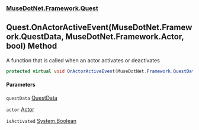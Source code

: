 ### [MuseDotNet.Framework](./MuseDotNet-Framework.md 'MuseDotNet.Framework').[Quest](./Quest.md 'MuseDotNet.Framework.Quest')
## Quest.OnActorActiveEvent(MuseDotNet.Framework.QuestData, MuseDotNet.Framework.Actor, bool) Method
A function that is called when an actor activates or deactivates  
```csharp
protected virtual void OnActorActiveEvent(MuseDotNet.Framework.QuestData questData, MuseDotNet.Framework.Actor actor, bool isActivated);
```
#### Parameters
<a name='MuseDotNet-Framework-Quest-OnActorActiveEvent(MuseDotNet-Framework-QuestData_MuseDotNet-Framework-Actor_bool)-questData'></a>
`questData` [QuestData](./QuestData.md 'MuseDotNet.Framework.QuestData')  
  
<a name='MuseDotNet-Framework-Quest-OnActorActiveEvent(MuseDotNet-Framework-QuestData_MuseDotNet-Framework-Actor_bool)-actor'></a>
`actor` [Actor](./Actor.md 'MuseDotNet.Framework.Actor')  
  
<a name='MuseDotNet-Framework-Quest-OnActorActiveEvent(MuseDotNet-Framework-QuestData_MuseDotNet-Framework-Actor_bool)-isActivated'></a>
`isActivated` [System.Boolean](https://docs.microsoft.com/en-us/dotnet/api/System.Boolean 'System.Boolean')  
  
